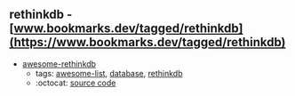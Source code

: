 rethinkdb - [www.bookmarks.dev/tagged/rethinkdb](https://www.bookmarks.dev/tagged/rethinkdb)
---
* [awesome-rethinkdb](https://github.com/d3viant0ne/awesome-rethinkdb#readme)
    * tags: [awesome-list](../tagged/awesome-list.md), [database](../tagged/database.md), [rethinkdb](../tagged/rethinkdb.md)
    * :octocat: [source code](https://github.com/d3viant0ne/awesome-rethinkdb#readme)
